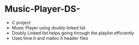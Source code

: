# Music-Player-DS-
 - C project
 - Music Player using doubly linked list 
 - Doubly Linked list helps going through the playlist efficiently
 - Uses time.h and malloc.h header files
